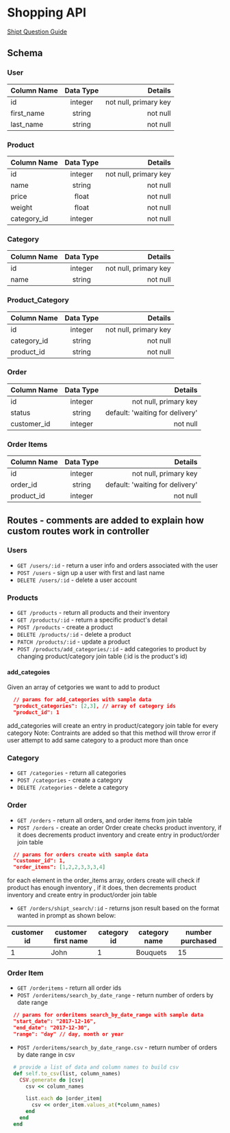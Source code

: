 # Shopping API

[Shipt Question Guide]()

## Schema

### User 

| Column Name   | Data Type     | Details |
| ------------- |:-------------:| -----:  |
| id            | integer       | not null, primary key |
| first_name    | string        | not null |
| last_name     | string        | not null |

### Product 

| Column Name   | Data Type     | Details |
| ------------- |:-------------:| -----:  |
| id            | integer       | not null, primary key |
| name          | string        | not null |
| price         | float         | not null |
| weight        | float         | not null |
| category_id   | integer       | not null |

### Category

| Column Name   | Data Type     | Details |
| ------------- |:-------------:| -----:  |
| id            | integer       | not null, primary key |
| name          | string        | not null |

### Product_Category

| Column Name   | Data Type     | Details |
| ------------- |:-------------:| -----:  |
| id            | integer       | not null, primary key |
| category_id   | string        | not null |
| product_id    | string        | not null |

### Order

| Column Name   | Data Type     | Details |
| ------------- |:-------------:| -----:|
| id            | integer       | not null, primary key |
| status        | string        | default: 'waiting for delivery' |
| customer_id   | integer       | not null |

### Order Items

| Column Name   | Data Type     | Details |
| ------------- |:-------------:| -----:|
| id            | integer       | not null, primary key |
| order_id      | string        | default: 'waiting for delivery' |
| product_id    | integer       | not null |

## Routes - comments are added to explain how custom routes work in controller

### Users

* `GET /users/:id` - return a user info and orders associated with the user
* `POST /users` - sign up a user with first and last name 
* `DELETE /users/:id` - delete a user account 

### Products

* `GET /products` - return all products and their inventory 
* `GET /products/:id` - return a specific product's detail
* `POST /products` - create a product 
* `DELETE /products/:id` - delete a product 
* `PATCH /products/:id` - update a product 
* `POST /products/add_categories/:id` - add categories to product by changing product/category join table (:id is the product's id)

#### add_categoies 
Given an array of cetgories we want to add to product 
```json
  // params for add_categories with sample data
  "product_categories": [2,3], // array of category ids 
  "product_id": 1
```
add_categories will create an entry in product/category join table for every category 
Note: Contraints are added so that this method will throw error if user attempt to add same category to a product more than once 

### Category 

* `GET /categories` - return all categories 
* `POST /categories` - create a category 
* `DELETE /categories` - delete a category 

### Order

* `GET /orders` - return all orders, and order items from join table
* `POST /orders` - create an order 
Order create checks product inventory, if it does decrements product inventory and create entry in 
product/order join table 
```json 
  // params for orders create with sample data
  "customer_id": 1,
  "order_items": [1,2,2,3,3,3,4] 
```
for each element in the order_items array, orders create will check if product has enough inventory , if it does, then decrements product inventory and create entry in product/order join table 
* `GET /orders/shipt_search/:id` - returns json result based on the format wanted in prompt as shown below:

| customer id   | customer first name | category id | category name | number purchased |
| ------------  | ------------------- | --------    |  ----------   | ---------------- |
| 1             |         John        |      1      | Bouquets      |        15        |

### Order Item 

* `GET /orderitems` - return all order ids
* `POST /orderitems/search_by_date_range` - return number of orders by date range 

```json
  // params for orderitems search_by_date_range with sample data
  "start_date": "2017-12-16",
  "end_date": "2017-12-30",
  "range": "day" // day, month or year
```

* `POST /orderitems/search_by_date_range.csv` - return number of orders by date range in csv

```ruby 
  # provide a list of data and column names to build csv
  def self.to_csv(list, column_names)
    CSV.generate do |csv|
      csv << column_names

      list.each do |order_item|
        csv << order_item.values_at(*column_names)
      end
    end
  end
```







